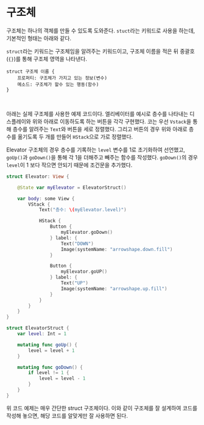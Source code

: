 # 구조체

구조체는 하나의 객체를 만들 수 있도록 도와준다. `stuct`라는 키워드로 사용을 하는데, 기본적인 형태는 아래와 같다.

`struct`라는 키워드는 구조체임을 알려주는 키워드이고, 구조체 이름을 적은 뒤 중괄호(`{}`)를 통해 구조체 영역을 나타낸다.

```
struct 구조체 이름 {
    프로퍼티: 구조체가 가지고 있는 정보(변수)
    메소드: 구조체가 할수 있는 행동(함수)
}
```

<br>

아래는 실제 구조체를 사용한 예제 코드이다. 엘리베이터를 예시로 층수를 나타내는 디스플레이와 위와 아래로 이동하도록 하는 버튼을 각각 구현했다. 코는 우선 `Vstack`을 통해 층수를 알려주는 `Text`와 버튼을 세로 정렬했다. 그리고 버튼의 경우 위와 아래로 층수를 옮기도록 두 개를 만들어 `HStack`으로 가로 정렬했다.

Elevator 구조체의 경우 층수를 기록하는 `level` 변수를 1로 초기화하여 선언했고, `goUp()`과 `goDown()`을 통해 각 1을 더해주고 빼주는 함수를 작성했다. `goDown()`의 경우 `level`이 1 보다 작으면 안되기 때문에 조건문을 추가했다.

```swift
struct Elevator: View {

    @State var myElevator = ElevatorStruct()

    var body: some View {
        VStack {
            Text("층수: \(myElevator.level)")

            HStack {
                Button {
                    myElevator.goDown()
                } label: {
                    Text("DOWN")
                    Image(systemName: "arrowshape.down.fill")
                }

                Button {
                    myElevator.goUP()
                } label: {
                    Text("UP")
                    Image(systemName: "arrowshape.up.fill")
                }
            }
        }
    }
}

struct ElevatorStruct {
    var level: Int = 1

    mutating func goUp() {
        level = level + 1
    }

    mutating func goDown() {
        if level != 1 {
            level = level - 1
        }
    }
}
```

위 코드 예제는 매우 간단한 struct 구조체이다. 이와 같이 구조체를 잘 설계하여 코드를 작성해 놓으면, 해당 코드를 알맞게만 잘 사용하면 된다.

